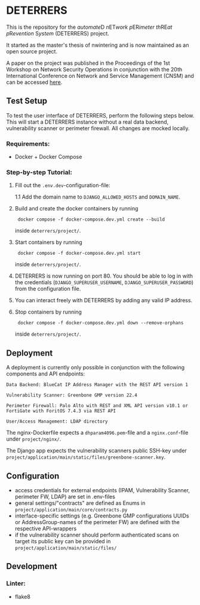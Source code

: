# DETERRERS

This is the repository for the <em>automate</em>D<em> n</em>ET<em>work p</em>ER<em>imeter th</em>RE<em>at p</em>R<em>evention </em>S<em>ystem</em> (DETERRERS) project.

It started as the master's thesis of nwintering and is now maintained as an open source project.

A paper on the project was published in the Proceedings of the 1st Workshop on Network Security Operations in conjunction with the 20th International Conference on Network and Service Management (CNSM) and can be accessed [here](https://opendl.ifip-tc6.org/db/conf/cnsm/cnsm2024/1571071907.pdf).


## Test Setup

To test the user interface of DETERRERS, perform the following steps below. This will start a DETERRERS instance without a real data backend, vulnerability scanner or perimeter firewall. All changes are mocked locally.

### Requirements:

- Docker + Docker Compose

### Step-by-step Tutorial:

1. Fill out the <code>.env.dev</code>-configuration-file:

    1.1 Add the domain name to <code>DJANGO_ALLOWED_HOSTS</code> and <code>DOMAIN_NAME</code>.

2. Build and create the docker containers by running

        docker compose -f docker-compose.dev.yml create --build

    inside <code>deterrers/project/</code>.

3. Start containers by running

        docker compose -f docker-compose.dev.yml start

    inside <code>deterrers/project/</code>.

4. DETERRERS is now running on port 80. You should be able to log in with the credentials (<code>DJANGO_SUPERUSER_USERNAME</code>, <code>DJANGO_SUPERUSER_PASSWORD</code>) from the configuration file.

5. You can interact freely with DETERRERS by adding any valid IP address.

6. Stop containers by running

        docker compose -f docker-compose.dev.yml down --remove-orphans

    inside <code>deterrers/project/</code>.


## Deployment

A deployment is currently only possible in conjunction with the following components and API endpoints:

    Data Backend: BlueCat IP Address Manager with the REST API version 1

    Vulnerability Scanner: Greenbone GMP version 22.4

    Perimeter Firewall: Palo Alto with REST and XML API version v10.1 or FortiGate with ForitOS 7.4.3 via REST API

    User/Access Management: LDAP directory

The nginx-Dockerfile expects a `dhparam4096.pem`-file and a `nginx.conf`-file under `project/nginx/`.

The Django app expects the vulnerability scanners public SSH-key under `project/application/main/static/files/greenbone-scanner.key`.

## Configuration

- access credentials for external endpoints (IPAM, Vulnerability Scanner, perimeter FW, LDAP) are set in .env-files
- general settings/"contracts" are defined as Enums in <code>project/application/main/core/contracts.py</code>
- interface-specific settings (e.g. Greenbone GMP configurations UUIDs or AddressGroup-names of the perimeter FW) are defined with the respective API-wrappers
- if the vulnerability scanner should perform authenticated scans on target its public key can be provided in <code>project/application/main/static/files/</code>


## Development

### Linter:

- flake8
